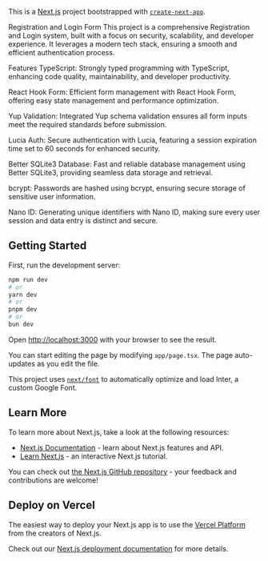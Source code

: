 This is a [Next.js](https://nextjs.org/) project bootstrapped with [`create-next-app`](https://github.com/vercel/next.js/tree/canary/packages/create-next-app).


Registration and Login Form
This project is a comprehensive Registration and Login system, built with a focus on security, scalability, and developer experience. It leverages a modern tech stack, ensuring a smooth and efficient authentication process.

Features
TypeScript: Strongly typed programming with TypeScript, enhancing code quality, maintainability, and developer productivity.

React Hook Form: Efficient form management with React Hook Form, offering easy state management and performance optimization.

Yup Validation: Integrated Yup schema validation ensures all form inputs meet the required standards before submission.

Lucia Auth: Secure authentication with Lucia, featuring a session expiration time set to 60 seconds for enhanced security.

Better SQLite3 Database: Fast and reliable database management using Better SQLite3, providing seamless data storage and retrieval.

bcrypt: Passwords are hashed using bcrypt, ensuring secure storage of sensitive user information.

Nano ID: Generating unique identifiers with Nano ID, making sure every user session and data entry is distinct and secure.




## Getting Started

First, run the development server:

```bash
npm run dev
# or
yarn dev
# or
pnpm dev
# or
bun dev
```

Open [http://localhost:3000](http://localhost:3000) with your browser to see the result.

You can start editing the page by modifying `app/page.tsx`. The page auto-updates as you edit the file.

This project uses [`next/font`](https://nextjs.org/docs/basic-features/font-optimization) to automatically optimize and load Inter, a custom Google Font.

## Learn More

To learn more about Next.js, take a look at the following resources:

- [Next.js Documentation](https://nextjs.org/docs) - learn about Next.js features and API.
- [Learn Next.js](https://nextjs.org/learn) - an interactive Next.js tutorial.

You can check out [the Next.js GitHub repository](https://github.com/vercel/next.js/) - your feedback and contributions are welcome!

## Deploy on Vercel

The easiest way to deploy your Next.js app is to use the [Vercel Platform](https://vercel.com/new?utm_medium=default-template&filter=next.js&utm_source=create-next-app&utm_campaign=create-next-app-readme) from the creators of Next.js.

Check out our [Next.js deployment documentation](https://nextjs.org/docs/deployment) for more details.
